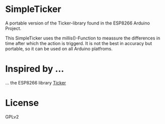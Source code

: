 SimpleTicker
============

A portable version of the Ticker-library found in the ESP8266 Arduino Project.

This SimpleTicker uses the millis()-Function to meassure the differences in
time after which the action is triggerd. It is not the best in accuracy but portable,
so it can be used on all Arduino platfroms.

Inspired by ...
===============

... the ESP8266 library [Ticker](https://github.com/esp8266/Arduino/tree/master/libraries/Ticker)

License
=======

GPLv2


